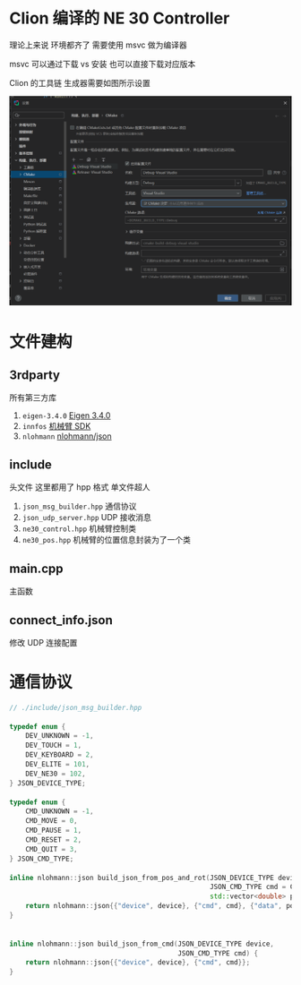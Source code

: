 # Clion 编译的 NE 30 Controller

理论上来说 环境都齐了 需要使用 msvc 做为编译器

msvc 可以通过下载 vs 安装 也可以直接下载对应版本

Clion 的工具链 生成器需要如图所示设置

![img.png](imgs/clion.png)


# 文件建构

## 3rdparty

所有第三方库

1. `eigen-3.4.0` [Eigen 3.4.0](https://eigen.tuxfamily.org/index.php?title=Main_Page)
2. `innfos` [机械臂 SDK](https://github.com/mintasca/innfos-cpp-sdk)
3. `nlohmann` [nlohmann/json](https://github.com/nlohmann/json)

## include

头文件 这里都用了 hpp 格式 单文件超人

1. `json_msg_builder.hpp` 通信协议
2. `json_udp_server.hpp` UDP 接收消息
3. `ne30_control.hpp` 机械臂控制类
4. `ne30_pos.hpp` 机械臂的位置信息封装为了一个类 

## main.cpp

主函数

## connect_info.json

修改 UDP 连接配置


# 通信协议

```cpp
// ./include/json_msg_builder.hpp

typedef enum {
    DEV_UNKNOWN = -1,
    DEV_TOUCH = 1,
    DEV_KEYBOARD = 2,
    DEV_ELITE = 101,
    DEV_NE30 = 102,
} JSON_DEVICE_TYPE;

typedef enum {
    CMD_UNKNOWN = -1,
    CMD_MOVE = 0,
    CMD_PAUSE = 1,
    CMD_RESET = 2,
    CMD_QUIT = 3,
} JSON_CMD_TYPE;

inline nlohmann::json build_json_from_pos_and_rot(JSON_DEVICE_TYPE device,
                                                  JSON_CMD_TYPE cmd = CMD_MOVE,
                                                  std::vector<double> pos_and_rot={0}) {
    return nlohmann::json{{"device", device}, {"cmd", cmd}, {"data", pos_and_rot}};
}


inline nlohmann::json build_json_from_cmd(JSON_DEVICE_TYPE device,
                                          JSON_CMD_TYPE cmd) {
    return nlohmann::json{{"device", device}, {"cmd", cmd}};
}

```
